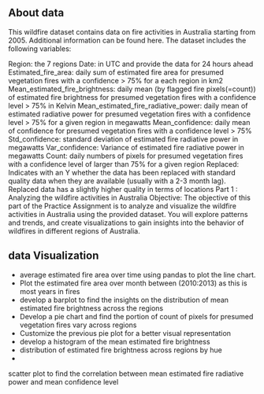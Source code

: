 ## About data
This wildfire dataset contains data on fire activities in Australia starting from 2005. Additional information can be found here.
The dataset includes the following variables:

Region: the 7 regions
Date: in UTC and provide the data for 24 hours ahead
Estimated_fire_area: daily sum of estimated fire area for presumed vegetation fires with a confidence > 75% for a each region in km2
Mean_estimated_fire_brightness: daily mean (by flagged fire pixels(=count)) of estimated fire brightness for presumed vegetation fires with a confidence level > 75% in Kelvin
Mean_estimated_fire_radiative_power: daily mean of estimated radiative power for presumed vegetation fires with a confidence level > 75% for a given region in megawatts
Mean_confidence: daily mean of confidence for presumed vegetation fires with a confidence level > 75%
Std_confidence: standard deviation of estimated fire radiative power in megawatts
Var_confidence: Variance of estimated fire radiative power in megawatts
Count: daily numbers of pixels for presumed vegetation fires with a confidence level of larger than 75% for a given region
Replaced: Indicates with an Y whether the data has been replaced with standard quality data when they are available (usually with a 2-3 month lag). Replaced data has a slightly higher quality in terms of locations
Part 1 : Analyzing the wildfire activities in Australia
Objective:
The objective of this part of the Practice Assignment is to analyze and visualize the wildfire activities in Australia using the provided dataset. You will explore patterns and trends, and create visualizations to gain insights into the behavior of wildfires in different regions of Australia.

## data Visualization
 - average estimated fire area over time using pandas to plot the line chart.
 - Plot the estimated fire area over month between (2010:2013) as this is most years in fires
 - develop a barplot to find the insights on the distribution of mean estimated fire brightness across the regions
 - Develop a pie chart and find the portion of count of pixels for presumed vegetation fires vary across regions
 - Customize the previous pie plot for a better visual representation
 - develop a histogram of the mean estimated fire brightness
 - distribution of estimated fire brightness across regions by hue
 - 
scatter plot to find the correlation between mean estimated fire radiative power and mean confidence level
